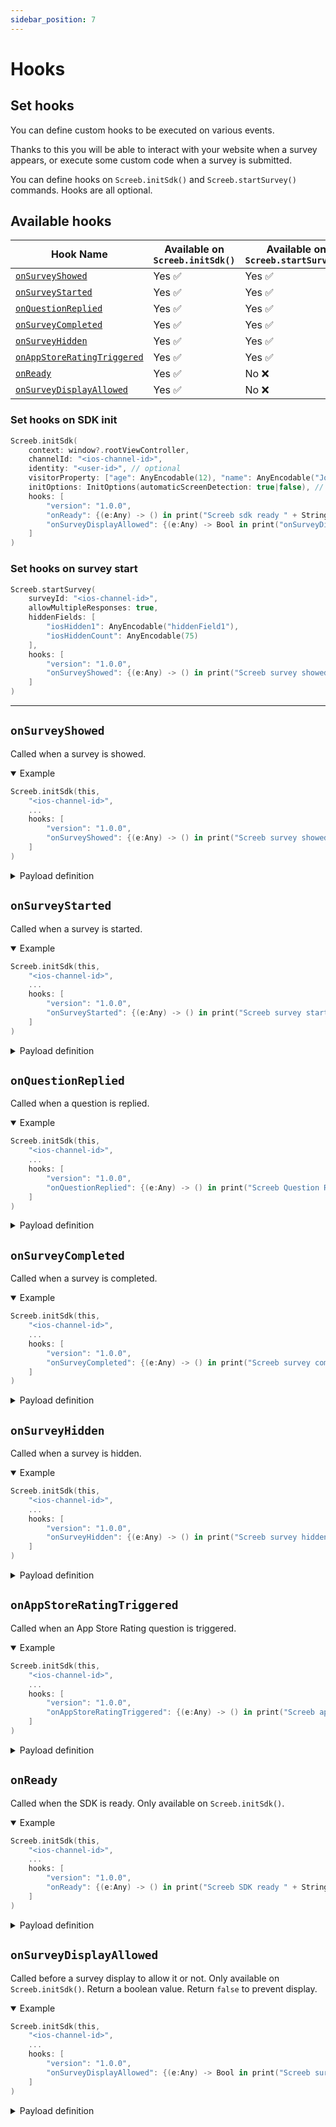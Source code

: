 ```yaml
---
sidebar_position: 7
---
```


# Hooks

## Set hooks

You can define custom hooks to be executed on various events.

Thanks to this you will be able to interact with your website when a survey appears, or execute some custom code when a survey is submitted.

You can define hooks on `Screeb.initSdk()` and `Screeb.startSurvey()` commands. Hooks are all optional.

## Available hooks

| Hook Name                                                 | Available on `Screeb.initSdk()` | Available on `Screeb.startSurvey()` |
| --------------------------------------------------------- | ------------------- | --------------------------- |
| [`onSurveyShowed`](#onsurveyshowed)                       | Yes ✅              | Yes ✅                      |
| [`onSurveyStarted`](#onsurveystarted)                     | Yes ✅              | Yes ✅                      |
| [`onQuestionReplied`](#onquestionreplied)                 | Yes ✅              | Yes ✅                      |
| [`onSurveyCompleted`](#onsurveycompleted)                 | Yes ✅              | Yes ✅                      |
| [`onSurveyHidden`](#onsurveyhidden)                       | Yes ✅              | Yes ✅                      |
| [`onAppStoreRatingTriggered`](#onappstoreratingtriggered) | Yes ✅              | Yes ✅                      |
| [`onReady`](#onready)                                     | Yes ✅              | No ❌                       |
| [`onSurveyDisplayAllowed`](#onsurveydisplayallowed)       | Yes ✅              | No ❌                       |

### Set hooks on SDK init

```swift
Screeb.initSdk(
    context: window?.rootViewController,
    channelId: "<ios-channel-id>",
    identity: "<user-id>", // optional
    visitorProperty: ["age": AnyEncodable(12), "name": AnyEncodable("JohnDoe")], // optional
    initOptions: InitOptions(automaticScreenDetection: true|false), // optional
    hooks: [
        "version": "1.0.0",
        "onReady": {(e:Any) -> () in print("Screeb sdk ready " + String(describing: e))},
        "onSurveyDisplayAllowed": {(e:Any) -> Bool in print("onSurveyDisplayAllowed " + String(describing: e)); return true}
    ]
)
```

### Set hooks on survey start

```swift
Screeb.startSurvey(
    surveyId: "<ios-channel-id>",
    allowMultipleResponses: true,
    hiddenFields: [
        "iosHidden1": AnyEncodable("hiddenField1"),
        "iosHiddenCount": AnyEncodable(75)
    ],
    hooks: [
        "version": "1.0.0",
        "onSurveyShowed": {(e:Any) -> () in print("Screeb survey showed " + String(describing: e))},
    ]
)
```

---

## `onSurveyShowed`

Called when a survey is showed.

<details open>
<summary>Example</summary>

```swift
Screeb.initSdk(this,
    "<ios-channel-id>",
    ...
    hooks: [
        "version": "1.0.0",
        "onSurveyShowed": {(e:Any) -> () in print("Screeb survey showed " + String(describing: e))},
    ]
)
```
</details>

<details>
<summary>Payload definition</summary>

```json
{
    channel: {
        id: string,
        type: "ios"
    },
    survey: {
        id: string,
        survey_position: "center-left" | "center-center" | "center-right" | "bottom-left" | "bottom-center" | "bottom-right",
        survey_size: 25 | 50 | 75 | 100 | 125 | 150,
        survey_format: "conversational" | "cards",
    },
    response: {
        id: string,
        items: {
            question: {
                id: string;
                title: string;
                type: "text" | "video";
                url: string;
            };
            answer: {
                fields: {
                    type: "string" | "number" | "boolean" | "none" | "time" | "url";
                },
                text: string;
                number: number;
                boolean: boolean;
                time: Date;
                url: string;
            }[] | undefined;
            replied_at: Date | undefined;
        }[];
    },
    user: {
        anonymous_id: string,
        user_id: string,
    }
}
```
</details>

## `onSurveyStarted`

Called when a survey is started.

<details open>
<summary>Example</summary>

```swift
Screeb.initSdk(this,
    "<ios-channel-id>",
    ...
    hooks: [
        "version": "1.0.0",
        "onSurveyStarted": {(e:Any) -> () in print("Screeb survey started " + String(describing: e))},
    ]
)
```
</details>

<details>
<summary>Payload definition</summary>

```json
{
    channel: {
        id: string,
        type: "ios"
    },
    survey: {
        id: string,
        survey_position: "center-left" | "center-center" | "center-right" | "bottom-left" | "bottom-center" | "bottom-right",
        survey_size: 25 | 50 | 75 | 100 | 125 | 150,
        survey_format: "conversational" | "cards",
    },
    response: {
        id: string,
    },
    user: {
        anonymous_id: string,
        user_id: string,
    }
}
```
</details>

## `onQuestionReplied`

Called when a question is replied.

<details open>
<summary>Example</summary>

```swift
Screeb.initSdk(this,
    "<ios-channel-id>",
    ...
    hooks: [
        "version": "1.0.0",
        "onQuestionReplied": {(e:Any) -> () in print("Screeb Question Replied " + String(describing: e))},
    ]
)
```
</details>

<details>
<summary>Payload definition</summary>

```json
{
    channel: {
        id: string,
        type: "ios"
    },
    survey: {
        id: string,
        survey_position: "center-left" | "center-center" | "center-right" | "bottom-left" | "bottom-center" | "bottom-right",
        survey_size: 25 | 50 | 75 | 100 | 125 | 150,
        survey_format: "conversational" | "cards",
    },
    response: {
        id: string,
        status: "started" | "ended" | "closed" | "interrupted"
        question: {
            id: string;
            title: string;
            type: "text" | "video";
            url: string;
        };
        answer: {
            fields: {
                type: "string" | "number" | "boolean" | "none" | "time" | "url";
            },
            text: string;
            number: number;
            boolean: boolean;
            time: Date;
            url: string;
        };
        items: {
            question: {
                id: string;
                title: string;
                type: "text" | "video";
                url: string;
            };
            answer: {
                fields: {
                    type: "string" | "number" | "boolean" | "none" | "time" | "url";
                },
                text: string;
                number: number;
                boolean: boolean;
                time: Date;
                url: string;
            }[] | undefined;
            replied_at: Date | undefined;
        }[];
    },
    user: {
        anonymous_id: string,
        user_id: string,
    }
}
```
</details>

## `onSurveyCompleted`

Called when a survey is completed.

<details open>
<summary>Example</summary>

```swift
Screeb.initSdk(this,
    "<ios-channel-id>",
    ...
    hooks: [
        "version": "1.0.0",
        "onSurveyCompleted": {(e:Any) -> () in print("Screeb survey completed " + String(describing: e))},
    ]
)
```
</details>

<details>
<summary>Payload definition</summary>

```json
{
    channel: {
        id: string,
        type: "ios"
    },
    survey: {
        id: string,
        survey_position: "center-left" | "center-center" | "center-right" | "bottom-left" | "bottom-center" | "bottom-right",
        survey_size: 25 | 50 | 75 | 100 | 125 | 150,
        survey_format: "conversational" | "cards",
    },
    response: {
        id: string,
        items: {
            question: {
                id: string;
                title: string;
                type: "text" | "video";
                url: string;
            };
            answer: {
                fields: {
                    type: "string" | "number" | "boolean" | "none" | "time" | "url";
                },
                text: string;
                number: number;
                boolean: boolean;
                time: Date;
                url: string;
            }[] | undefined;
            replied_at: Date | undefined;
        }[];
    },
    user: {
        anonymous_id: string,
        user_id: string,
    }
}
```
</details>

## `onSurveyHidden`

Called when a survey is hidden.

<details open>
<summary>Example</summary>

```swift
Screeb.initSdk(this,
    "<ios-channel-id>",
    ...
    hooks: [
        "version": "1.0.0",
        "onSurveyHidden": {(e:Any) -> () in print("Screeb survey hidden " + String(describing: e))},
    ]
)
```
</details>

<details>
<summary>Payload definition</summary>

```json
{
    channel: {
        id: string,
        type: "ios"
    },
    survey: {
        id: string,
        survey_position: "center-left" | "center-center" | "center-right" | "bottom-left" | "bottom-center" | "bottom-right",
        survey_size: 25 | 50 | 75 | 100 | 125 | 150,
        survey_format: "conversational" | "cards",
    },
    response: {
        id: string,
        hide_reason: "started" | "ended" | "closed" | "interrupted",
        items: {
            question: {
                id: string;
                title: string;
                type: "text" | "video";
                url: string;
            };
            answer: {
                fields: {
                    type: "string" | "number" | "boolean" | "none" | "time" | "url";
                },
                text: string;
                number: number;
                boolean: boolean;
                time: Date;
                url: string;
            }[] | undefined;
            replied_at: Date | undefined;
        }[];
    },
    user: {
        anonymous_id: string,
        user_id: string,
    }
}
```
</details>

## `onAppStoreRatingTriggered`

Called when an App Store Rating question is triggered.

<details open>
<summary>Example</summary>

```swift
Screeb.initSdk(this,
    "<ios-channel-id>",
    ...
    hooks: [
        "version": "1.0.0",
        "onAppStoreRatingTriggered": {(e:Any) -> () in print("Screeb app store rating triggered " + String(describing: e))},
    ]
)
```
</details>

<details>
<summary>Payload definition</summary>

```json
{
    channel: {
        id: string,
        type: "ios"
    },
    user: {
        anonymous_id: string,
        user_id: string,
    }
}
```
</details>

## `onReady`

Called when the SDK is ready. Only available on `Screeb.initSdk()`.

<details open>
<summary>Example</summary>

```swift
Screeb.initSdk(this,
    "<ios-channel-id>",
    ...
    hooks: [
        "version": "1.0.0",
        "onReady": {(e:Any) -> () in print("Screeb SDK ready " + String(describing: e))},
    ]
)
```
</details>

<details>
<summary>Payload definition</summary>

```json
{
    channel: {
        id: string,
        type: "ios"
    },
    user: {
        anonymous_id: string,
        user_id: string,
    }
}
```
</details>

## `onSurveyDisplayAllowed`

Called before a survey display to allow it or not. Only available on `Screeb.initSdk()`.
Return a boolean value. Return `false` to prevent display.

<details open>
<summary>Example</summary>

```swift
Screeb.initSdk(this,
    "<ios-channel-id>",
    ...
    hooks: [
        "version": "1.0.0",
        "onSurveyDisplayAllowed": {(e:Any) -> Bool in print("Screeb survey display available " + String(describing: e)); return true},
    ]
)
```
</details>

<details>
<summary>Payload definition</summary>

```json
{
    channel: {
        id: string,
        type: "ios"
    },
    survey: {
        id: string,
    },
    user: {
        anonymous_id: string,
        user_id: string,
    }
}
```
</details>